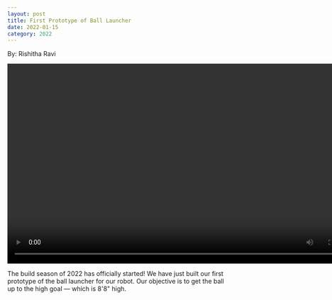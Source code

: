 ```yaml
---
layout: post
title: First Prototype of Ball Launcher
date: 2022-01-15
category: 2022
---
```

By: Rishitha Ravi

<video id="video-2223-1" width="802" height="451" preload="metadata" controls="controls" name="Launcher Prototype"><source type="video/quicktime" src="{{site.baseurl}}/images/uploads/2022/01/IMG_0112.mov" /></video>

The build season of 2022 has officially started! We have just built our first prototype of the ball launcher for our robot. Our objective is to get the ball up to the high goal — which is 8'8" high.
